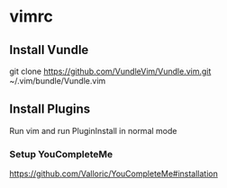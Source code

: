 # vimrc
## Install Vundle
git clone https://github.com/VundleVim/Vundle.vim.git ~/.vim/bundle/Vundle.vim

## Install Plugins
Run vim and run PluginInstall in normal mode
### Setup YouCompleteMe
https://github.com/Valloric/YouCompleteMe#installation

